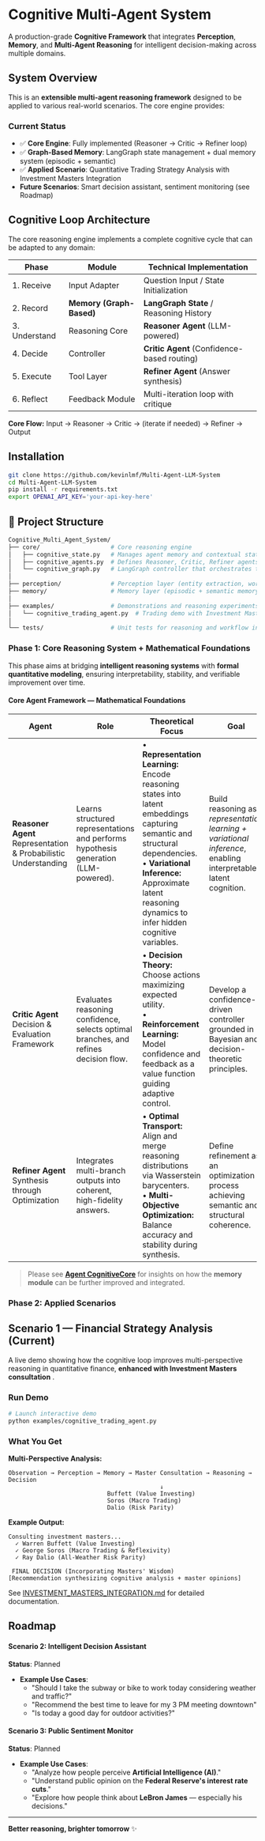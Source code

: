 # Cognitive Multi-Agent System

A production-grade **Cognitive Framework** that integrates **Perception**, **Memory**, and **Multi-Agent Reasoning** for intelligent decision-making across multiple domains.

##  System Overview

This is an **extensible multi-agent reasoning framework** designed to be applied to various real-world scenarios. The core engine provides:

### Current Status
- ✅ **Core Engine**: Fully implemented (Reasoner → Critic → Refiner loop)
- ✅ **Graph-Based Memory**: LangGraph state management + dual memory system (episodic + semantic)
- ✅ **Applied Scenario**: Quantitative Trading Strategy Analysis with Investment Masters Integration 
-  **Future Scenarios**: Smart decision assistant, sentiment monitoring (see Roadmap)

## Cognitive Loop Architecture

The core reasoning engine implements a complete cognitive cycle that can be adapted to any domain:

| Phase | Module | Technical Implementation |
|------|---------|---------|
| 1. Receive | Input Adapter | Question Input / State Initialization |
| 2. Record | **Memory (Graph-Based)** | **LangGraph State** / Reasoning History |
| 3. Understand | Reasoning Core | **Reasoner Agent** (LLM-powered) |
| 4. Decide | Controller | **Critic Agent** (Confidence-based routing) |
| 5. Execute | Tool Layer | **Refiner Agent** (Answer synthesis) |
| 6. Reflect | Feedback Module | Multi-iteration loop with critique |

**Core Flow:** Input → Reasoner → Critic → (iterate if needed) → Refiner → Output

## Installation

```bash
git clone https://github.com/kevinlmf/Multi-Agent-LLM-System
cd Multi-Agent-LLM-System
pip install -r requirements.txt
export OPENAI_API_KEY='your-api-key-here'
```


## 📂 Project Structure

```bash
Cognitive_Multi_Agent_System/
├── core/                    # Core reasoning engine
│   ├── cognitive_state.py   # Manages agent memory and contextual state (LangGraph)
│   ├── cognitive_agents.py  # Defines Reasoner, Critic, Refiner agents
│   └── cognitive_graph.py   # LangGraph controller that orchestrates the cognitive loop
│
├── perception/              # Perception layer (entity extraction, world model)
├── memory/                  # Memory layer (episodic + semantic memory graphs)
│
├── examples/                # Demonstrations and reasoning experiments
│   └── cognitive_trading_agent.py  # Trading demo with Investment Masters integration
│
└── tests/                   # Unit tests for reasoning and workflow integrity
```



### Phase 1: Core Reasoning System + Mathematical Foundations
This phase aims at bridging **intelligent reasoning systems** with **formal quantitative modeling**, ensuring interpretability, stability, and verifiable improvement over time.

#### Core Agent Framework — Mathematical Foundations

| **Agent** | **Role** | **Theoretical Focus** | **Goal** |
|------------|-----------|-----------------------|-----------|
| **Reasoner Agent**<br>Representation & Probabilistic Understanding | Learns structured representations and performs hypothesis generation (LLM-powered). | • **Representation Learning:** Encode reasoning states into latent embeddings capturing semantic and structural dependencies.<br>• **Variational Inference:** Approximate latent reasoning dynamics to infer hidden cognitive variables. | Build reasoning as *representation learning + variational inference*, enabling interpretable latent cognition. |
| **Critic Agent**<br>Decision & Evaluation Framework | Evaluates reasoning confidence, selects optimal branches, and refines decision flow. | • **Decision Theory:** Choose actions maximizing expected utility.<br>• **Reinforcement Learning:** Model confidence and feedback as a value function guiding adaptive control. | Develop a confidence-driven controller grounded in Bayesian and decision-theoretic principles. |
| **Refiner Agent**<br>Synthesis through Optimization | Integrates multi-branch outputs into coherent, high-fidelity answers. | • **Optimal Transport:** Align and merge reasoning distributions via Wasserstein barycenters.<br>• **Multi-Objective Optimization:** Balance accuracy and stability during synthesis. | Define refinement as an optimization process achieving semantic and structural coherence. |

> Please see [**Agent CognitiveCore**](https://github.com/kevinlmf/Agent_CognitiveCore) for insights on how the **memory module** can be further improved and integrated.

### Phase 2: Applied Scenarios

## Scenario 1 — Financial Strategy Analysis (Current)

A live demo showing how the cognitive loop improves multi-perspective reasoning in quantitative finance, **enhanced with Investment Masters consultation** .

### Run Demo

```bash
# Launch interactive demo
python examples/cognitive_trading_agent.py
```

### What You Get

**Multi-Perspective Analysis:**
```
Observation → Perception → Memory → Master Consultation → Reasoning → Decision
                                           ↓
                            Buffett (Value Investing)
                            Soros (Macro Trading)
                            Dalio (Risk Parity)
```

**Example Output:**
```
Consulting investment masters...
  ✓ Warren Buffett (Value Investing)
  ✓ George Soros (Macro Trading & Reflexivity)
  ✓ Ray Dalio (All-Weather Risk Parity)

 FINAL DECISION (Incorporating Masters' Wisdom)
[Recommendation synthesizing cognitive analysis + master opinions]
```

See [INVESTMENT_MASTERS_INTEGRATION.md](investment.md) for detailed documentation.


##  Roadmap

#### Scenario 2: Intelligent Decision Assistant
**Status**: Planned
- **Example Use Cases**:
  - "Should I take the subway or bike to work today considering weather and traffic?"
  - "Recommend the best time to leave for my 3 PM meeting downtown"
  - "Is today a good day for outdoor activities?"

#### Scenario 3: Public Sentiment Monitor
**Status**:  Planned
- **Example Use Cases**:
  - "Analyze how people perceive **Artificial Intelligence (AI)**."
  - "Understand public opinion on the **Federal Reserve's interest rate cuts**."
  - "Explore how people think about **LeBron James** — especially his decisions."

---
**Better reasoning, brighter tomorrow** ✨

